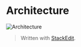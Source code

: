 Architecture
============

![Architecture][1]


> Written with [StackEdit](http://benweet.github.io/stackedit/).


  [1]: https://raw.github.com/benweet/stackedit/master/doc/img/architecture.png